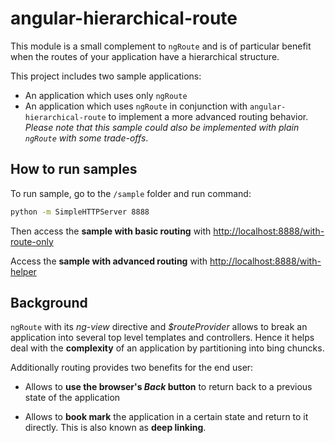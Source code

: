 angular-hierarchical-route
==========================

This module is a small complement to `ngRoute` and is of particular benefit when the routes of your application have a hierarchical structure.

This project includes two sample applications:

* An application which uses only `ngRoute`
* An application which uses `ngRoute` in conjunction with `angular-hierarchical-route`
  to implement a more advanced routing behavior. *Please note that this sample
  could also be implemented with plain `ngRoute` with some trade-offs*.

How to run samples
------------------
To run sample, go to the `/sample` folder and run command:

```sh
python -m SimpleHTTPServer 8888
```

Then access the **sample with basic routing** with
 [http://localhost:8888/with-route-only](http://localhost:8888/with-route-only)

Access the **sample with advanced routing** with
 [http://localhost:8888/with-helper](http://localhost:8888/with-helper)

Background
----------
`ngRoute` with its *ng-view* directive and *$routeProvider* allows to break an
application into several top level templates and controllers. Hence it helps
deal with the **complexity** of an application by partitioning into bing chuncks.

Additionally routing provides two benefits for the end user:

* Allows to **use the browser's _Back_ button** to return back to a previous state
  of the application
 
* Allows to **book mark** the application in a certain state and return to it directly.
  This is also known as **deep linking**.
